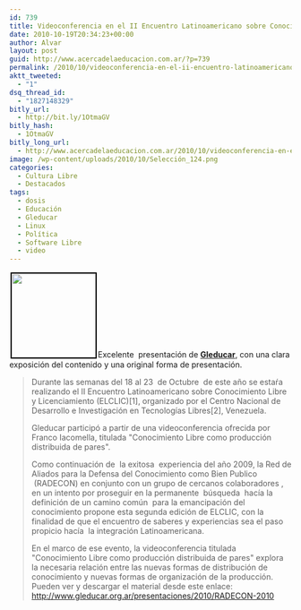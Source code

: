 ```yaml
---
id: 739
title: Videoconferencia en el II Encuentro Latinoamericano sobre Conocimiento Libre y Licenciamiento
date: 2010-10-19T20:34:23+00:00
author: Alvar
layout: post
guid: http://www.acercadelaeducacion.com.ar/?p=739
permalink: /2010/10/videoconferencia-en-el-ii-encuentro-latinoamericano-sobre-conocimiento-libre-y-licenciamiento/
aktt_tweeted:
  - "1"
dsq_thread_id:
  - "1827148329"
bitly_url:
  - http://bit.ly/1OtmaGV
bitly_hash:
  - 1OtmaGV
bitly_long_url:
  - http://www.acercadelaeducacion.com.ar/2010/10/videoconferencia-en-el-ii-encuentro-latinoamericano-sobre-conocimiento-libre-y-licenciamiento/
image: /wp-content/uploads/2010/10/Selección_124.png
categories:
  - Cultura Libre
  - Destacados
tags:
  - dosis
  - Educación
  - Gleducar
  - Linux
  - Política
  - Software Libre
  - video
---
```

<a href="http://www.acercadelaeducacion.com.ar/wp-content/uploads/2010/10/Selección_124.png"><img class="alignleft size-thumbnail wp-image-740" style="border: 2px solid black; margin: 2px;" title="mapa_de_la_presentación" src="http://www.acercadelaeducacion.com.ar/wp-content/uploads/2010/10/Selección_124-150x150.png" alt="" width="150" height="150" /></a>Excelente  presentación de <strong><a title="Sitio de Gleducar" href="http://gleducar.org.ar">Gleducar</a></strong>, con una clara exposición del contenido y una original forma de presentación.
<blockquote>Durante las semanas del 18 al 23  de Octubre  de este año se estaŕa
realizando el II Encuentro Latinoamericano sobre Conocimiento Libre y
Licenciamiento (ELCLIC)[1], organizado por el Centro Nacional de
Desarrollo e Investigación en Tecnologías Libres[2], Venezuela.

Gleducar participó a partir de una videoconferencia ofrecida por
Franco Iacomella, titulada "Conocimiento Libre como producción
distribuida de pares".

Como continuación de  la exitosa  experiencia del año 2009, la Red de
Aliados para la Defensa del Conocimiento como Bien Publico  (RADECON)
en conjunto con un grupo de cercanos colaboradores , en un intento por
proseguir en la permanente  búsqueda  hacía la definición de un camino
común  para la emancipación del conocimiento propone esta segunda
edición de ELCLIC, con la finalidad de que el encuentro de saberes y
experiencias sea el paso propicio hacía  la integración
Latinoamericana.

En el marco de ese evento, la videoconferencia titulada "Conocimiento
Libre como producción distribuida de pares" explora la necesaria
relación entre las nuevas formas de distribución de conocimiento y
nuevas formas de organización de la producción. Pueden ver y descargar
el material desde este enlace:
<a href="http://www.gleducar.org.ar/presentaciones/2010/RADECON-2010" target="_blank">http://www.gleducar.org.ar/presentaciones/2010/RADECON-2010</a></blockquote>